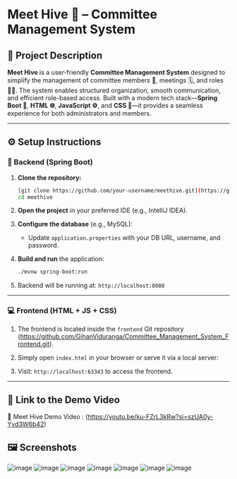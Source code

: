 # Meet Hive 🐝 – Committee Management System

## 📌 Project Description

**Meet Hive** is a user-friendly **Committee Management System** designed to simplify the management of committee members 👥, meetings 🗓️, and roles 🧑‍💼. The system enables structured organization, smooth communication, and efficient role-based access. Built with a modern tech stack—**Spring Boot 🌱**, **HTML 🌐**, **JavaScript ⚙️**, and **CSS 🎨**—it provides a seamless experience for both administrators and members.

---

## ⚙️ Setup Instructions

### 🔧 Backend (Spring Boot)

1. **Clone the repository:**
   ```bash
   [git clone https://github.com/your-username/meethive.git](https://github.com/GihanViduranga/Committee_Management_System.git)
   cd meethive
   ```

2. **Open the project** in your preferred IDE (e.g., IntelliJ IDEA).

3. **Configure the database** (e.g., MySQL):
   - Update `application.properties` with your DB URL, username, and password.

4. **Build and run** the application:
   ```bash
   ./mvnw spring-boot:run
   ```

5. Backend will be running at: `http://localhost:8080`

---

### 💻 Frontend (HTML + JS + CSS)

1. The frontend is located inside the `frontend` Git repository (https://github.com/GihanViduranga/Committee_Management_System_Frontend.git).

2. Simply open `index.html` in your browser or serve it via a local server:

3. Visit: `http://localhost:63343` to access the frontend.

---

## 🎥 Link to the Demo Video

🔗 Meet Hive Demo Video : (https://youtu.be/ku-FZrL3kRw?si=szUA0y-Yvd3W6b42)

## 🖼️ Screenshots

![image](https://github.com/user-attachments/assets/68385153-4f69-4dc1-beea-949beefb4330)
![image](https://github.com/user-attachments/assets/506677a9-5aae-432f-baf9-a67d32e9292b)
![image](https://github.com/user-attachments/assets/dc987e56-e582-4e49-b4e9-3ad7f598c433)
![image](https://github.com/user-attachments/assets/0ec32415-2732-4716-be15-38b84bfa5234)
![image](https://github.com/user-attachments/assets/e5735367-b429-43de-9cdc-02e4baf2715b)
![image](https://github.com/user-attachments/assets/e3ee9edb-c4a6-4b1c-a1f2-c27b05e84c7a)
![image](https://github.com/user-attachments/assets/85ea9aa7-9be8-4f1d-ba94-a6bd3b8587bc)
